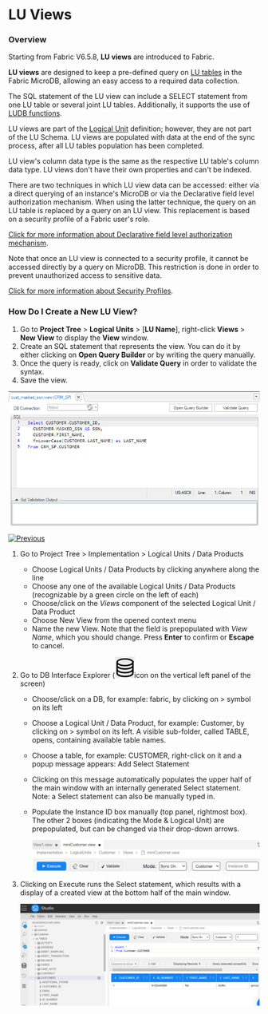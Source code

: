 # LU Views

### Overview

Starting from Fabric V6.5.8, **LU views** are introduced to Fabric. 

**LU views** are designed to keep a pre-defined query on [LU tables](01_LU_tables_overview.md) in the Fabric MicroDB, allowing an easy access to a required data collection.

The SQL statement of the LU view can include a SELECT statement from one LU table or several joint LU tables. Additionally, it supports the use of [LUDB functions](/articles/07_table_population/11_3_creating_an_LUDB_function.md). 

LU views are part of the [Logical Unit](/articles/03_logical_units/01_LU_overview.md) definition; however, they are not part of the LU Schema. LU views are populated with data at the end of the sync process, after all LU tables population has been completed. 

LU view's column data type is the same as the respective LU table's column data type. LU views don't have their own properties and can't be indexed. 

There are two techniques in which LU view data can be accessed: either via a direct querying of an instance's MicroDB or via the Declarative field level authorization mechanism. When using the latter technique, the query on an LU table is replaced by a query on an LU view. This replacement is based on a security profile of a Fabric user's role.

[Click for more information about Declarative field level authorization mechanism](/articles/17_fabric_credentials/04_fields_level_authorization.md).

Note that once an LU view is connected to a security profile, it cannot be accessed directly by a query on MicroDB. This restriction is done in order to prevent unauthorized access to sensitive data.

[Click for more information about Security Profiles](/articles/17_fabric_credentials/05_security_profiles.md).

### How Do I Create a New LU View?

1. Go to **Project Tree** > **Logical Units** > [**LU Name**], right-click **Views** > **New View** to display the **View** window.
2. Create an SQL statement that represents the view. You can do it by either clicking on **Open Query Builder** or by writing the query manually.
3. Once the query is ready, click on **Validate Query** in order to validate the syntax. 
4. Save the view. 

![](images/lu_views_1.PNG)



[![Previous](/articles/images/Previous.png)](05_business_tables.md)

<web>

1. Go to Project Tree > Implementation > Logical Units / Data Products

   - Choose Logical Units / Data Products by clicking anywhere along the line
   - Choose any one of the available Logical Units / Data Products (recognizable by a green circle on the left of each) 
   - Choose/click on the *Views* component of the selected Logical Unit / Data Product
   - Choose New View from the opened context menu
   - Name the new View. Note that the field is prepopulated with *View Name*, which you should change. Press **Enter** to confirm or **Escape** to cancel.

2. Go to DB Interface Explorer (![images](images/web_lu_table_lu_view_db_interface_explorer_icon.png)icon on the vertical left panel of the screen)

   - Choose/click on a DB, for example: fabric, by clicking on > symbol on its left 

   - Choose a Logical Unit / Data Product, for example: Customer, by clicking on > symbol on its left. A visible sub-folder, called TABLE, opens, containing available table names.

   - Choose a table, for example: CUSTOMER, right-click on it and a popup message appears: Add Select Statement

   - Clicking on this message automatically populates the upper half of the main window with an internally generated Select statement. Note: a Select statement can also be manually typed in.

   - Populate the Instance ID box manually (top panel, rightmost box). The other 2 boxes (indicating the Mode & Logical Unit) are prepopulated, but can be changed via their drop-down arrows.

     ![images](images/web_lu_table_lu_view_top_panel.png)  

3. Clicking on Execute runs the Select statement, which results with a display of a created view at the bottom half of the main window.

   ![images](images/web_lu_table_lu_view_executing_select.png)



</web>